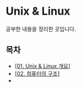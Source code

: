 # Unix & Linux



공부한 내용을 정리한 곳입니다.





## 목차

* [[01. Unix & Linux 개요]](https://github.com/16Hongc/TIL/blob/master/Unix&Linux/Files/01.Unix&Linux_개요.md)
* [[02. 컴퓨터의 구조]](https://github.com/16Hongc/TIL/blob/master/Unix&Linux/Files/02.컴퓨터_구조.md)
* 

